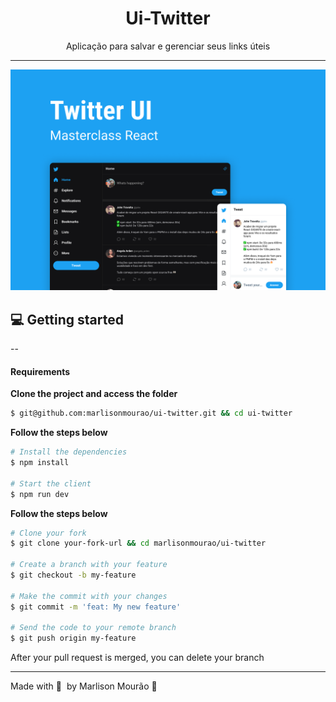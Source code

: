 <h1 align="center">
 Ui-Twitter
</h1>

<p align="center">Aplicação para salvar e gerenciar seus links úteis</p>


---

<div align="center">

<img alt="Preview" src=".github/preview.png" /> 
</div>


## 💻 Getting started


--

#### Requirements

**Clone the project and access the folder**

```bash
$ git@github.com:marlisonmourao/ui-twitter.git && cd ui-twitter
```

**Follow the steps below**

```bash
# Install the dependencies
$ npm install

# Start the client
$ npm run dev
```


**Follow the steps below**

```bash
# Clone your fork
$ git clone your-fork-url && cd marlisonmourao/ui-twitter

# Create a branch with your feature
$ git checkout -b my-feature

# Make the commit with your changes
$ git commit -m 'feat: My new feature'

# Send the code to your remote branch
$ git push origin my-feature
```

After your pull request is merged, you can delete your branch

---

Made with 💜 &nbsp;by Marlison Mourão 👋 &nbsp;